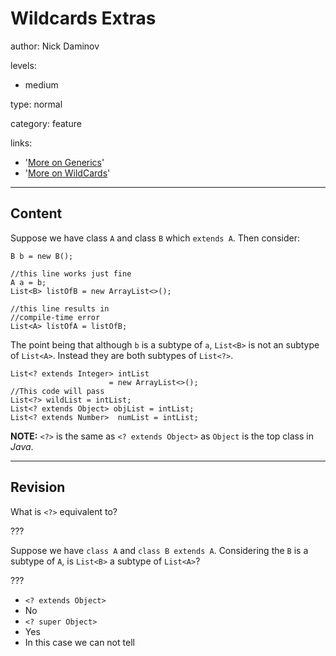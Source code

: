 # Wildcards Extras
author: Nick Daminov

levels:

  - medium

type: normal

category: feature

links:

  - '[More on Generics](https://docs.oracle.com/javase/tutorial/java/generics/inheritance.html)'
  - '[More on WildCards](https://docs.oracle.com/javase/tutorial/java/generics/subtyping.html)'

---
## Content

Suppose we have class `A` and class `B` which `extends A`. Then consider:
```
B b = new B();                           

//this line works just fine     
A a = b;        
List<B> listOfB = new ArrayList<>();

//this line results in 
//compile-time error
List<A> listOfA = listOfB;
```
The point being that although `b` is a subtype of `a`, `List<B>` is not an subtype of `List<A>`. Instead they are both subtypes of `List<?>`.
```
List<? extends Integer> intList
                      = new ArrayList<>();
//This code will pass
List<?> wildList = intList;
List<? extends Object> objList = intList;
List<? extends Number>  numList = intList;
```

**NOTE:** `<?>` is the same as `<? extends Object>` as `Object` is the top class in *Java*.

---
## Revision
What is `<?>` equivalent to?

???

Suppose we have `class A` and `class B extends A`.
Considering the `B` is a subtype of `A`, is `List<B>` a subtype of `List<A>`?

???

* `<? extends Object>`
* No
* `<? super Object>`
* Yes
* In this case we can not tell
